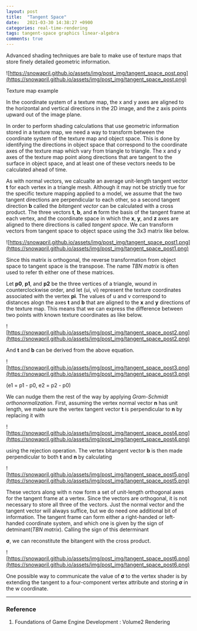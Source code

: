 ```yaml
---
layout: post
title:  "Tangent Space"
date:   2021-03-30 14:38:27 +0900
categories: real-time-rendering
tags: tangent-space graphics linear-algebra 
comments: true  
---
```


Advanced shading techniques are bale to make use of texture maps that store finely detailed geometric information. 

![https://snowapril.github.io/assets/img/post_img/tangent_space_post.png](https://snowapril.github.io/assets/img/post_img/tangent_space_post.png)

Texture map example

In the coordinate system of a texture map, the x and y axes are aligned to the horizontal and vertical directions in the 2D image, and the z axis points upward out of the image plane. 

In order to perform shading calculations that use geometric information stored in a texture map, we need a way to transform between the coordinate system of the texture map and object space. This is done by identifying the directions in object space that correspond to the coordinate axes of the texture map which vary from triangle to triangle. The x and y axes of the texture map point along directions that are tangent to the surface in object space, and at least one of these vectors needs to be calculated ahead of time.

As with normal vectors, we calcualte an average unit-length tangent vector **t** for each vertex in a triangle mesh. Although it may not be strictly true for the specific texture mapping applied to a model, we assume that the two tangent directions are perpendicular to each other, so a second tangent direction **b** called the *bitangent vector* can be calculated with a cross product. The three vectors **t**, **b**, and **n** form the basis of the tangent frame at each vertex, and the coordinate space in which the **x**, **y**, and **z** axes are aligned to there directions is called *tangent space*. We can transform vectors from tangent space to object space using the 3x3 matrix like below.

![https://snowapril.github.io/assets/img/post_img/tangent_space_post1.png](https://snowapril.github.io/assets/img/post_img/tangent_space_post1.png)

Since this matrix is orthogonal, the reverse transformation from object space to tangent space is the transpose. The name *TBN matrix* is often used to refer th either one of these matrices. 

Let **p0**, **p1**, and **p2** be the three vertices of a triangle, wound in counterclockwise order, and let (ui, vi) represent the texture coordinates associated with the vertex **pi**. The values of u and v correspond to distances alogn the axes **t** and **b** that are aligned to the **x** and **y** directions of the texture map. This means that we can express the difference between two points with known texture coordinates as like below.

![https://snowapril.github.io/assets/img/post_img/tangent_space_post2.png](https://snowapril.github.io/assets/img/post_img/tangent_space_post2.png)

And **t** and **b** can be derived from the above equation.

![https://snowapril.github.io/assets/img/post_img/tangent_space_post3.png](https://snowapril.github.io/assets/img/post_img/tangent_space_post3.png)

(e1 = p1 - p0, e2 = p2 - p0)

We can nudge them the rest of the way by applying *Gram-Schmidt orthonormalization*. First, assuming the vertex normal vector **n** has unit length, we make sure the vertex tangent vector **t** is perpendicular to **n** by replacing it with

![https://snowapril.github.io/assets/img/post_img/tangent_space_post4.png](https://snowapril.github.io/assets/img/post_img/tangent_space_post4.png)

using the rejection operation. The vertex bitangent vector **b** is then made perpendicular to both **t** and **n** by calculating

![https://snowapril.github.io/assets/img/post_img/tangent_space_post5.png](https://snowapril.github.io/assets/img/post_img/tangent_space_post5.png)

These vectors along with n now form a set of unit-length orthogonal axes for the tangent frame at a vertex. Since the vectors are orthogonal, it is not necessary to store all three of the vectors. Just the normal vector and the tangent vector will always suffice, but we do need one additional bit of information. The tangent frame can form either a right-handed or left-handed coordinate system, and which one is given by the sign of detminant(*TBN matrix*). Calling the sign of this determinant 

**σ**, we can reconstitute the bitangent with the cross product.

![https://snowapril.github.io/assets/img/post_img/tangent_space_post6.png](https://snowapril.github.io/assets/img/post_img/tangent_space_post6.png)

One possible way to communicate the value of **σ** to the vertex shader is by extending the tangent to a four-component vertex attribute and storing **σ** in the w coordinate.

---
### Reference
1. Foundations of Game Engine Development : Volume2 Rendering
